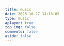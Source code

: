 ```yaml
---
title: music
date: 2025-10-27 14:16:05
type: music
aplayer: true
top_img: false
comments: false
aside: false
---
```

